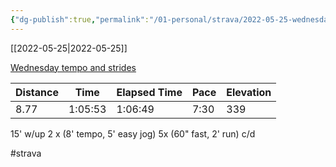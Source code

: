 ```yaml
---
{"dg-publish":true,"permalink":"/01-personal/strava/2022-05-25-wednesday-tempo-and-strides/"}
---
```



[[2022-05-25\|2022-05-25]]

[Wednesday tempo and strides](https://www.strava.com/activities/7201909526)

| Distance | Time    | Elapsed Time | Pace | Elevation |
| -------- | ------- | ------------ | ---- | --------- |
| 8.77     | 1:05:53 | 1:06:49      | 7:30 | 339       |


15' w/up
2 x (8' tempo, 5' easy jog)
5x (60" fast, 2' run)
c/d

#strava
